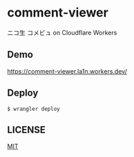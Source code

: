 # comment-viewer

ニコ生 コメビュ on Cloudflare Workers

## Demo
https://comment-viewer.la1n.workers.dev/

## Deploy
```
$ wrangler deploy
```

## LICENSE
[MIT](./LICENSE)